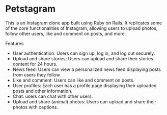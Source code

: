 # Petstagram
This is an Instagram clone app built using Ruby on Rails. It replicates some of the core functionalities of Instagram, allowing users to upload photos, follow other users, like and comment on posts, and more.

Features
- User authentication: Users can sign up, log in, and log out securely.
- Upload and share stories: Users can upload and share their stories content for 24 hours.
- News feed: Users can view a personalized news feed displaying posts from users they follow.
- Like and comment: Users can like and comment on posts.
- User profiles: Each user has a profile page displaying their uploaded posts and other information.
- Chat: users can chat with other users.
- Upload and share (animal) photos: Users can upload and share their photos with captions.

